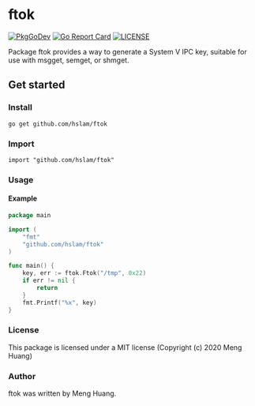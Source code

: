 # ftok
[![PkgGoDev](https://pkg.go.dev/badge/github.com/hslam/ftok)](https://pkg.go.dev/github.com/hslam/ftok)
[![Go Report Card](https://goreportcard.com/badge/github.com/hslam/ftok)](https://goreportcard.com/report/github.com/hslam/ftok)
[![LICENSE](https://img.shields.io/github/license/hslam/ftok.svg?style=flat-square)](https://github.com/hslam/ftok/blob/master/LICENSE)

Package ftok provides a way to generate a System V IPC key, suitable for use with msgget, semget, or shmget.

## Get started

### Install
```
go get github.com/hslam/ftok
```
### Import
```
import "github.com/hslam/ftok"
```
### Usage
#### Example
```go
package main

import (
	"fmt"
	"github.com/hslam/ftok"
)

func main() {
	key, err := ftok.Ftok("/tmp", 0x22)
	if err != nil {
		return
	}
	fmt.Printf("%x", key)
}
```

### License
This package is licensed under a MIT license (Copyright (c) 2020 Meng Huang)


### Author
ftok was written by Meng Huang.


